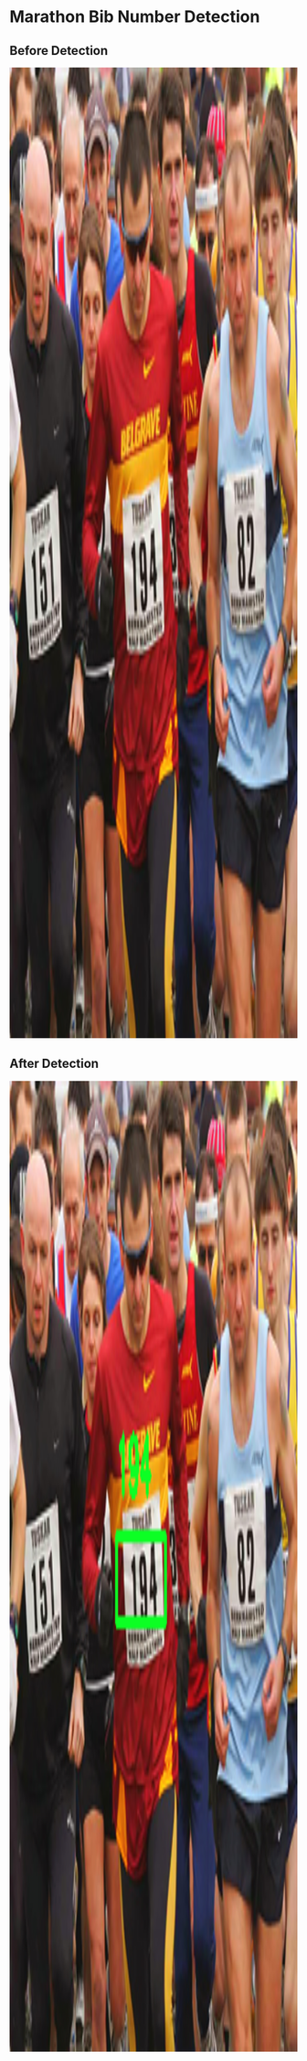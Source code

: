 # Marathon Bib Number Detection

## Before Detection

<p align="center">
<img width="700" height="1700" src="https://github.com/Balajisivakumar92/100_DAYS_OF_ML_CHALLENGE/blob/master/ML%20code-s/MarathonBibNumberDetection/img1.jpg">
</p>

## After Detection

<p align="center">
<img width="700" height="1700" src="https://github.com/Balajisivakumar92/100_DAYS_OF_ML_CHALLENGE/blob/master/ML%20code-s/MarathonBibNumberDetection/Detected1.png">
</p>
